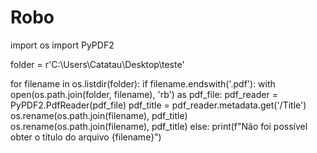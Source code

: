 # Robo

import os
import PyPDF2

folder = r'C:\Users\Catatau\Desktop\teste'

for filename in os.listdir(folder):
    if filename.endswith('.pdf'):
        with open(os.path.join(folder, filename), 'rb') as pdf_file:
            pdf_reader = PyPDF2.PdfReader(pdf_file)
            pdf_title = pdf_reader.metadata.get('/Title')
        os.rename(os.path.join(filename), pdf_title)
        os.rename(os.path.join(filename), pdf_title)
else:
    print(f"Não foi possível obter o título do arquivo {filename}")
